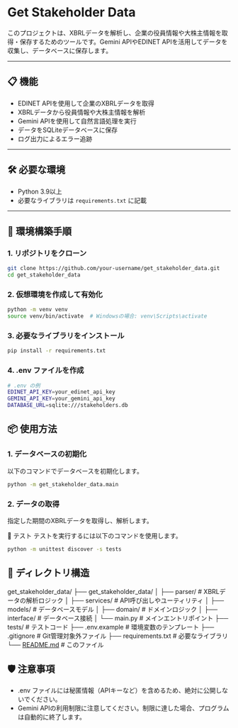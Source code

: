 # Get Stakeholder Data

このプロジェクトは、XBRLデータを解析し、企業の役員情報や大株主情報を取得・保存するためのツールです。Gemini APIやEDINET APIを活用してデータを収集し、データベースに保存します。

---

## 📋 機能

- EDINET APIを使用して企業のXBRLデータを取得
- XBRLデータから役員情報や大株主情報を解析
- Gemini APIを使用して自然言語処理を実行
- データをSQLiteデータベースに保存
- ログ出力によるエラー追跡

---

## 🛠️ 必要な環境

- Python 3.9以上
- 必要なライブラリは `requirements.txt` に記載

---

## 🚀 環境構築手順

### 1. リポジトリをクローン

```bash
git clone https://github.com/your-username/get_stakeholder_data.git
cd get_stakeholder_data
```

### 2. 仮想環境を作成して有効化

```bash
python -m venv venv
source venv/bin/activate  # Windowsの場合: venv\Scripts\activate
```

### 3. 必要なライブラリをインストール

```bash
pip install -r requirements.txt
```

### 4. .env ファイルを作成

```bash
# .env の例
EDINET_API_KEY=your_edinet_api_key
GEMINI_API_KEY=your_gemini_api_key
DATABASE_URL=sqlite:///stakeholders.db
```

## 📦 使用方法

### 1. データベースの初期化

以下のコマンドでデータベースを初期化します。

```bash
python -m get_stakeholder_data.main
```

### 2. データの取得

指定した期間のXBRLデータを取得し、解析します。

🧪 テスト
テストを実行するには以下のコマンドを使用します。

```bash
python -m unittest discover -s tests
```

## 📂 ディレクトリ構造

get_stakeholder_data/
├── get_stakeholder_data/
│   ├── parser/               # XBRLデータの解析ロジック
│   ├── services/             # API呼び出しやユーティリティ
│   ├── models/               # データベースモデル
│   ├── domain/               # ドメインロジック
│   ├── interface/            # データベース接続
│   └── main.py               # メインエントリポイント
├── tests/                    # テストコード
├── .env.example              # 環境変数のテンプレート
├── .gitignore                # Git管理対象外ファイル
├── requirements.txt          # 必要なライブラリ
└── [README.md](http://_vscodecontentref_/1)                 # このファイル

## 🛡️ 注意事項

- .env ファイルには秘匿情報（APIキーなど）を含めるため、絶対に公開しないでください。
- Gemini APIの利用制限に注意してください。制限に達した場合、プログラムは自動的に終了します。
